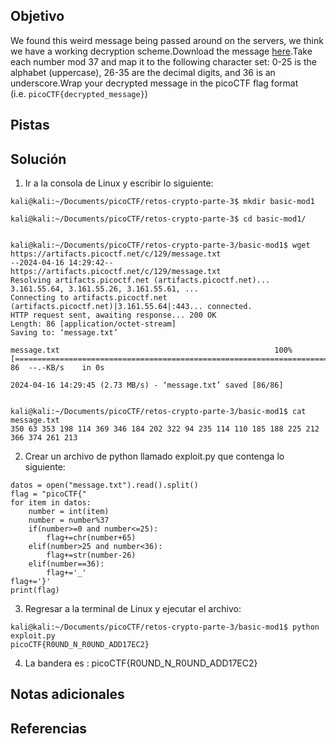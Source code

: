 ## Objetivo
We found this weird message being passed around on the servers, we think we have a working decryption scheme.Download the message [here](https://artifacts.picoctf.net/c/129/message.txt).Take each number mod 37 and map it to the following character set: 0-25 is the alphabet (uppercase), 26-35 are the decimal digits, and 36 is an underscore.Wrap your decrypted message in the picoCTF flag format (i.e. `picoCTF{decrypted_message}`)

## Pistas
## Solución
1. Ir a la consola de Linux y escribir lo siguiente:
```
kali@kali:~/Documents/picoCTF/retos-crypto-parte-3$ mkdir basic-mod1

kali@kali:~/Documents/picoCTF/retos-crypto-parte-3$ cd basic-mod1/


kali@kali:~/Documents/picoCTF/retos-crypto-parte-3/basic-mod1$ wget https://artifacts.picoctf.net/c/129/message.txt
--2024-04-16 14:29:42--  https://artifacts.picoctf.net/c/129/message.txt
Resolving artifacts.picoctf.net (artifacts.picoctf.net)... 3.161.55.64, 3.161.55.26, 3.161.55.61, ...
Connecting to artifacts.picoctf.net (artifacts.picoctf.net)|3.161.55.64|:443... connected.
HTTP request sent, awaiting response... 200 OK
Length: 86 [application/octet-stream]
Saving to: ‘message.txt’

message.txt                                                100%[=======================================================================================================================================>]      86  --.-KB/s    in 0s      

2024-04-16 14:29:45 (2.73 MB/s) - ‘message.txt’ saved [86/86]


kali@kali:~/Documents/picoCTF/retos-crypto-parte-3/basic-mod1$ cat message.txt
350 63 353 198 114 369 346 184 202 322 94 235 114 110 185 188 225 212 366 374 261 213 
```
2. Crear un archivo de python llamado exploit.py que contenga lo siguiente:
```
datos = open("message.txt").read().split()
flag = "picoCTF{"
for item in datos:
	number = int(item)
	number = number%37
	if(number>=0 and number<=25):
		flag+=chr(number+65)
	elif(number>25 and number<36):
		flag+=str(number-26)
	elif(number==36):
		flag+='_'
flag+='}'
print(flag)
```
3. Regresar a la terminal de Linux y ejecutar el archivo:
```
kali@kali:~/Documents/picoCTF/retos-crypto-parte-3/basic-mod1$ python exploit.py
picoCTF{R0UND_N_R0UND_ADD17EC2}

```
4. La bandera es :
picoCTF{R0UND_N_R0UND_ADD17EC2}
## Notas adicionales

## Referencias
